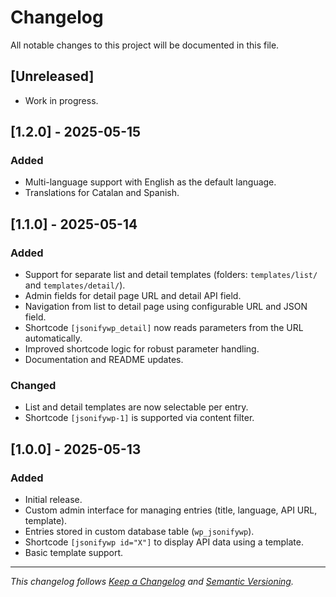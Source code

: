 # Changelog

All notable changes to this project will be documented in this file.

## [Unreleased]
- Work in progress.

## [1.2.0] - 2025-05-15
### Added
- Multi-language support with English as the default language.
- Translations for Catalan and Spanish.

## [1.1.0] - 2025-05-14
### Added
- Support for separate list and detail templates (folders: `templates/list/` and `templates/detail/`).
- Admin fields for detail page URL and detail API field.
- Navigation from list to detail page using configurable URL and JSON field.
- Shortcode `[jsonifywp_detail]` now reads parameters from the URL automatically.
- Improved shortcode logic for robust parameter handling.
- Documentation and README updates.

### Changed
- List and detail templates are now selectable per entry.
- Shortcode `[jsonifywp-1]` is supported via content filter.

## [1.0.0] - 2025-05-13
### Added
- Initial release.
- Custom admin interface for managing entries (title, language, API URL, template).
- Entries stored in custom database table (`wp_jsonifywp`).
- Shortcode `[jsonifywp id="X"]` to display API data using a template.
- Basic template support.

---

*This changelog follows [Keep a Changelog](https://keepachangelog.com/en/1.0.0/) and [Semantic Versioning](https://semver.org/spec/v2.0.0.html).*